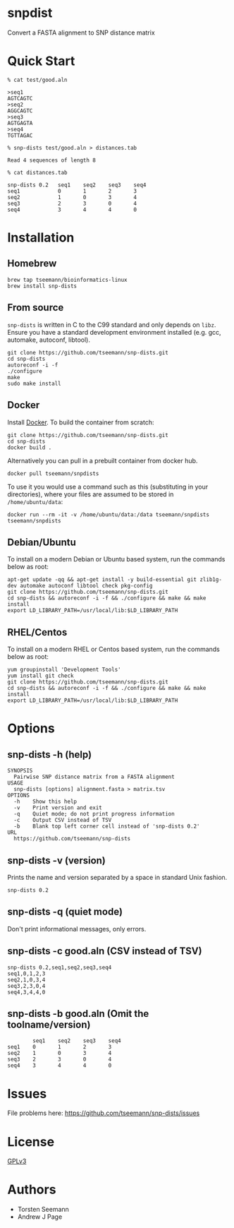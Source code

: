 # snpdist

Convert a FASTA alignment to SNP distance matrix

# Quick Start

```
% cat test/good.aln

>seq1
AGTCAGTC
>seq2
AGGCAGTC
>seq3
AGTGAGTA
>seq4
TGTTAGAC

% snp-dists test/good.aln > distances.tab

Read 4 sequences of length 8

% cat distances.tab

snp-dists 0.2   seq1    seq2    seq3    seq4
seq1            0       1       2       3
seq2            1       0       3       4
seq3            2       3       0       4
seq4            3       4       4       0
```

# Installation

## Homebrew
```
brew tap tseemann/bioinformatics-linux
brew install snp-dists
```

## From source
`snp-dists` is written in C to the C99 standard and only depends on `libz`.
Ensure you have a standard development environment installed (e.g. gcc, automake, autoconf, libtool).

```
git clone https://github.com/tseemann/snp-dists.git
cd snp-dists
autoreconf -i -f
./configure
make
sudo make install
```

## Docker
Install [Docker](https://www.docker.com/).  To build the container from scratch:

```
git clone https://github.com/tseemann/snp-dists.git
cd snp-dists
docker build .
```

Alternatively you can pull in a prebuilt container from docker hub.

```
docker pull tseemann/snpdists
```

To use it you would use a command such as this (substituting in your
directories), where your files are assumed to be stored in
`/home/ubuntu/data`:

```
docker run --rm -it -v /home/ubuntu/data:/data tseemann/snpdists tseemann/snpdists 
```

## Debian/Ubuntu
To install on a modern Debian or Ubuntu based system, run the commands below as root:

```
apt-get update -qq && apt-get install -y build-essential git zlib1g-dev automake autoconf libtool check pkg-config
git clone https://github.com/tseemann/snp-dists.git
cd snp-dists && autoreconf -i -f && ./configure && make && make install
export LD_LIBRARY_PATH=/usr/local/lib:$LD_LIBRARY_PATH
```

## RHEL/Centos
To install on a modern RHEL or Centos based system, run the commands below as root:
```
yum groupinstall 'Development Tools' 
yum install git check
git clone https://github.com/tseemann/snp-dists.git
cd snp-dists && autoreconf -i -f && ./configure && make && make install
export LD_LIBRARY_PATH=/usr/local/lib:$LD_LIBRARY_PATH
```

# Options

## snp-dists -h (help)

```
SYNOPSIS
  Pairwise SNP distance matrix from a FASTA alignment
USAGE
  snp-dists [options] alignment.fasta > matrix.tsv
OPTIONS
  -h    Show this help
  -v    Print version and exit
  -q    Quiet mode; do not print progress information
  -c    Output CSV instead of TSV
  -b    Blank top left corner cell instead of 'snp-dists 0.2'
URL
  https://github.com/tseemann/snp-dists
```

## snp-dists -v (version)

Prints the name and version separated by a space in standard Unix fashion.

```
snp-dists 0.2
```

## snp-dists -q (quiet mode)

Don't print informational messages, only errors.

## snp-dists -c good.aln (CSV instead of TSV)

```
snp-dists 0.2,seq1,seq2,seq3,seq4
seq1,0,1,2,3
seq2,1,0,3,4
seq3,2,3,0,4
seq4,3,4,4,0
```

## snp-dists -b good.aln (Omit the toolname/version)

```
        seq1    seq2    seq3    seq4
seq1    0       1       2       3
seq2    1       0       3       4
seq3    2       3       0       4
seq4    3       4       4       0
```

# Issues

File problems here: https://github.com/tseemann/snp-dists/issues

# License
[GPLv3](https://raw.githubusercontent.com/tseemann/snp-dists/master/LICENSE)

# Authors

* Torsten Seemann
* Andrew J Page

